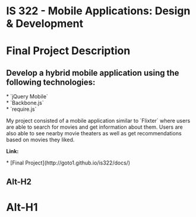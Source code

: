 # IS 322 - Mobile Applications: Design & Development

<h1>Final Project Description</h1>
<h2>
Develop a hybrid mobile application using the following technologies:
</h2>
* `jQuery Mobile`<br />
* `Backbone.js` <br />
* `require.js` <br />

<p>My project consisted of a mobile application similar to `Flixter` where users are able to search for movies and get information about them. Users are also able to see nearby movie theaters as well as get recommendations based on movies they liked.</p>

<p><b>Link:</b></p>
* [Final Project](http://goto1.github.io/is322/docs/)

Alt-H2
------
Alt-H1
======
